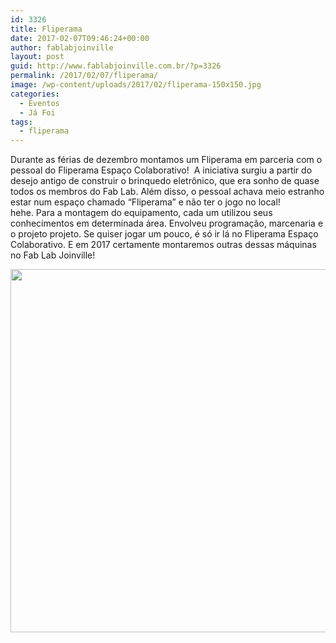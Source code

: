 ```yaml
---
id: 3326
title: Fliperama
date: 2017-02-07T09:46:24+00:00
author: fablabjoinville
layout: post
guid: http://www.fablabjoinville.com.br/?p=3326
permalink: /2017/02/07/fliperama/
image: /wp-content/uploads/2017/02/fliperama-150x150.jpg
categories:
  - Eventos
  - Já Foi
tags:
  - fliperama
---
```

Durante as férias de dezembro montamos um Fliperama em parceria com o pessoal do Fliperama Espaço Colaborativo!  A iniciativa surgiu a partir do desejo antigo de construir o brinquedo eletrônico, que era sonho de quase to<span class="text_exposed_show">dos os membros do Fab Lab. Além disso, o pessoal achava meio estranho estar num espaço chamado &#8220;Fliperama&#8221; e não ter o jogo no local! hehe. </span>Para a montagem do equipamento, cada um utilizou seus conhecimentos em determinada área. Envolveu programação, marcenaria e o projeto projeto. Se quiser jogar um pouco, é só ir lá no Fliperama Espaço Colaborativo. E em 2017 certamente montaremos outras dessas máquinas no Fab Lab Joinville!

<img class=" wp-image-3327 aligncenter" src="http://www.fablabjoinville.com.br/wp-content/uploads/2017/02/fliperama-300x300.jpg" alt="" width="581" height="581" srcset="http://www.fablabjoinville.com.br/wp-content/uploads/2017/02/fliperama-300x300.jpg 300w, http://www.fablabjoinville.com.br/wp-content/uploads/2017/02/fliperama-150x150.jpg 150w, http://www.fablabjoinville.com.br/wp-content/uploads/2017/02/fliperama-768x768.jpg 768w, http://www.fablabjoinville.com.br/wp-content/uploads/2017/02/fliperama.jpg 960w" sizes="(max-width: 581px) 100vw, 581px" />

<div class="text_exposed_show">
</div>